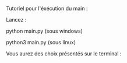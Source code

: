Tutoriel pour l'éxécution du main : 

Lancez : 

python main.py (sous windows)

python3 main.py (sous linux) 


Vous aurez des choix présentés sur le terminal : 

